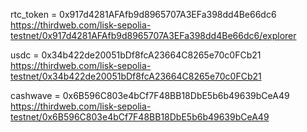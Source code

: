 
rtc_token = 0x917d4281AFAfb9d8965707A3EFa398dd4Be66dc6  https://thirdweb.com/lisk-sepolia-testnet/0x917d4281AFAfb9d8965707A3EFa398dd4Be66dc6/explorer

usdc = 0x34b422de20051bDf8fcA23664C8265e70c0FCb21  https://thirdweb.com/lisk-sepolia-testnet/0x34b422de20051bDf8fcA23664C8265e70c0FCb21

cashwave = 0x6B596C803e4bCf7F48BB18DbE5b6b49639bCeA49  https://thirdweb.com/lisk-sepolia-testnet/0x6B596C803e4bCf7F48BB18DbE5b6b49639bCeA49
